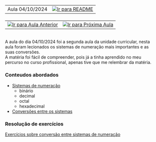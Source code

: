 # <table width="100%"><tr><td align="left">Aula 04/10/2024</td><td align="right"><a href="../README.md#indice"><img src="https://img.shields.io/badge/Indice-Verde?style=for-the-badge" alt="Ir para README"></a></td></tr></table>

### <table width="100%"><tr><td align="left"><a href="../aulas/27-09-2024.md"><img src="https://img.shields.io/badge/Anterior-Aula%201-007ACC?style=for-the-badge" alt="Ir para Aula Anterior"></a></td><td align="right"><a href="../aulas/11-10-2024.md"><img src="https://img.shields.io/badge/Próxima-Aula%203-007ACC?style=for-the-badge" alt="Ir para Próxima Aula"></a></td></tr></table>

<br>
A aula do dia 04/10/2024 foi a segunda aula da unidade curricular, nesta aula foram lecionados os sistemas de numeração mais importantes e as suas conversões.
<br>
A matéria foi fácil de compreender, pois já a tinha aprendido no meu percurso no curso profissional, apenas tive que me relembrar da matéria.

### Conteudos abordados

- [Sistemas de numeração](../apontamentos/sistemas_de_numeracao.md)
  - binário
  - decimal
  - octal
  - hexadecimal
- [Conversões entre os sistemas](../apontamentos/sistemas_de_numeracao.md#conversões-entre-sistemas-de-numeração)

### Resolução de exercícios

[Exercícios sobre conversão entre sistemas de numeração](../fichas/conversoes.md)
